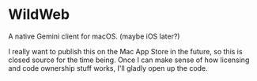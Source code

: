 # WildWeb
A native Gemini client for macOS. (maybe iOS later?)

I really want to publish this on the Mac App Store in the future, so this is closed source for the time being.
Once I can make sense of how licensing and code ownership stuff works, I'll gladly open up the code.
